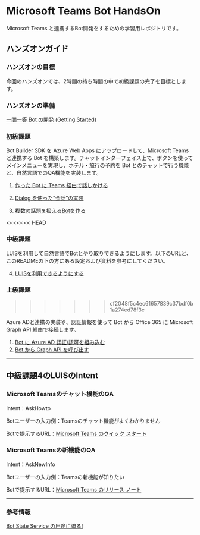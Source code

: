 # Microsoft Teams Bot HandsOn
Microsoft Teams と連携するBot開発をするための学習用レポジトリです。


## ハンズオンガイド

### ハンズオンの目標
今回のハンズオンでは、2時間の持ち時間の中で初級課題の完了を目標とします。

### ハンズオンの準備
[一問一答 Bot の開発 (Getting Started)](https://secretarybotja.wordpress.com/2017/02/12/%E4%B8%80%E5%95%8F%E4%B8%80%E7%AD%94-bot-%E3%81%AE%E9%96%8B%E7%99%BA-getting-started/)

### 初級課題
Bot Builder SDK を Azure Web Apps にアップロードして、Microsoft Teamsと連携する Bot を構築します。チャットインターフェイス上で、ボタンを使ってメインメニューを実現し、ホテル・旅行の予約を Bot とのチャットで行う機能と、自然言語でのQA機能を実装します。
1. [作った Bot に Teams 経由で話しかける](https://secretarybotja.wordpress.com/2017/02/18/%E4%BD%9C%E3%81%A3%E3%81%9F-bot-%E3%81%AB-skype-%E7%B5%8C%E7%94%B1%E3%81%A7%E8%A9%B1%E3%81%97%E3%81%8B%E3%81%91%E3%81%A6%E3%81%BF%E3%82%8B/)

2. [Dialog を使った”会話”の実装](https://secretarybotja.wordpress.com/2017/02/18/dialog-%E3%82%92%E4%BD%BF%E3%81%A3%E3%81%9F%E4%BC%9A%E8%A9%B1%E3%81%AE%E5%AE%9F%E8%A3%85/)

3. [複数の話題を扱えるBotを作る](https://secretarybotja.wordpress.com/2017/02/19/%E8%A4%87%E6%95%B0%E3%81%AE%E8%A9%B1%E9%A1%8C%E3%82%92%E6%89%B1%E3%81%88%E3%82%8Bbot%E3%82%92%E4%BD%9C%E3%82%8B/)

<<<<<<< HEAD

### 中級課題

LUISを利用して自然言語でBotとやり取りできるようにします。以下のURLと、このREADMEの下の方にある設定および資料を参考にしてください。

4. [LUISを利用できるようにする](/LUIS/LUIS.md)

### 上級課題
>>>>>>> cf2048f5c4ec61657839c37bdf0b1a274ed78f3c

Azure ADと連携の実装や、認証情報を使って Bot から Office 365 に Microsoft Graph API 経由で接続します。

1. [Bot に Azure AD 認証/認可を組み込む](https://secretarybotja.wordpress.com/2017/02/25/bot-%E3%81%AB-azure-ad-%E8%AA%8D%E8%A8%BC%E8%AA%8D%E5%8F%AF%E3%82%92%E7%B5%84%E3%81%BF%E8%BE%BC%E3%82%80/)
2. [Bot から Graph API を呼び出す](https://secretarybotja.wordpress.com/2017/02/28/bot-%E3%81%8B%E3%82%89-365-api-%E3%82%92%E5%91%BC%E3%81%B3%E5%87%BA%E3%81%99/)




---
## 中級課題4のLUISのIntent

### Microsoft Teamsのチャット機能のQA
Intent：AskHowto

Botユーザーの入力例：Teamsのチャット機能がよくわかりません

Botで提示するURL：[Microsoft Teams のクイック スタート](https://support.office.com/ja-jp/article/Microsoft-Teams-%25E3%2581%25AE%25E3%2582%25AF%25E3%2582%25A4%25E3%2583%2583%25E3%2582%25AF-%25E3%2582%25B9%25E3%2582%25BF%25E3%2583%25BC%25E3%2583%2588-422bf3aa-9ae8-46f1-83a2-e65720e1a34d?ui=ja-JP&rs=ja-JP&ad=JP#ID0EAABAAA=最初のステップ)

### Microsoft Teamsの新機能のQA
Intent：AskNewInfo

Botユーザーの入力例：Teamsの新機能が知りたい

Botで提示するURL：[Microsoft Teams のリリース ノート](https://support.office.com/ja-jp/article/Microsoft-Teams-%E3%81%AE%E3%83%AA%E3%83%AA%E3%83%BC%E3%82%B9-%E3%83%8E%E3%83%BC%E3%83%88-d7092a6d-c896-424c-b362-a472d5f105de)




- - -



### 参考情報
[Bot State Service の用途に迫る!](https://secretarybotja.wordpress.com/2017/02/19/state-service-%E3%81%AE%E7%94%A8%E9%80%94%E3%81%AB%E8%BF%AB%E3%82%8B/)
